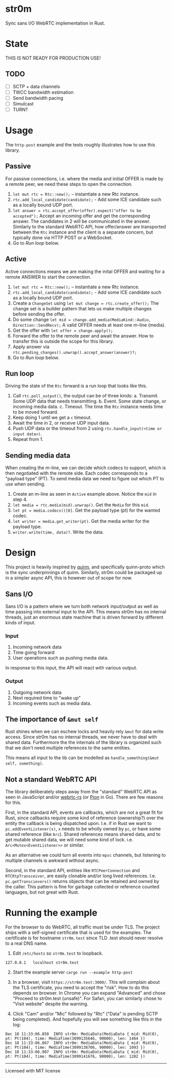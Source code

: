 str0m
=====

Sync sans I/O WebRTC implementation in Rust.

# State

THIS IS NOT READY FOR PRODUCTION USE!

## TODO

- [ ] SCTP + data channels
- [ ] TWCC bandwidth estimation
- [ ] Send bandwidth pacing
- [ ] Simulcast
- [ ] TURN?

# Usage

The `http-post` example and the tests roughly illustrates how to use this library.

## Passive

For passive connections, i.e. where the media and initial OFFER is made by a remote peer, we
need these steps to open the connection.

1. `let mut rtc = Rtc::new();` – instantiate a new Rtc instance.
2. `rtc.add_local_candidate(candidate);` - Add some ICE candidate such as a locally
    bound UDP port.
3. `let answer = rtc.accept_offer(offer).expect("offer to be accepted");` Accept an incoming
    offer and get the corresponding answer. The candidates in 2 will be communicated in the answer.
    Similarly to the standard WebRTC API, how offer/answer are transported between the `Rtc` instance
    and the client is a separate concern, but typically done via HTTP POST or a WebSocket.
4. Go to *Run loop* below.

## Active

Active connections means we are making the inital OFFER and waiting for a remote
ANSWER to start the connection.

1. `let mut rtc = Rtc::new();` – instantiate a new Rtc instance.
2. `rtc.add_local_candidate(candidate);` - Add some ICE candidate such as a locally
    bound UDP port.
3. Create a `ChangeSet` using `let mut change = rtc.create_offer();` The change set is a
    builder pattern that lets us make multiple changes before sending the offer.
4. Do some change `let mid = change.add_media(MediaKind::Audio, Direction::SendRecv);`
    A valid OFFER needs at least one m-line (media).
5. Get the offer with `let offer = change.apply();`
6. Forward the offer to the remote peer and await the answer. How to transfer this is 
    outside the scope for this library.
7. Apply answer via `rtc.pending_changes().unwrap().accept_answer(answer)?;`
8. Go to *Run loop* below.

## Run loop

Driving the state of the `Rtc` forward is a run loop that looks like this.
    
1. Call `rtc.poll_output()`, the output can be of three kinds:
    a. Transmit. Some UDP data that needs transmitting.
    b. Event. Some state change, or incoming media data.
    c. Timeout. The time the `Rtc` instance needs time to be moved forward.
2. Keep doing 1 until we get a `c` timeout.
3. Await the time in 2, or receive UDP input data.
4. Push UDP data or the timeout from 2 using `rtc.handle_input(<time or input data>)`.
5. Repeat from 1.

## Sending media data

When creating the m-line, we can decide which codecs to support, which is then negotiated with the
remote side. Each codec corresponds to a "payload type" (PT). To send media data we need to figure out
which PT to use when sending.

1. Create an m-line as seen in `Active` example above. Notice the `mid` in step 4.
2. `let media = rtc.media(mid).unwrap()`. Get the `Media` for this `mid`.
3. `let pt = media.codecs()[0]`. Get the payload type (pt) for the wanted codec.
4. `let writer = media.get_writer(pt)`. Get the media writer for the payload type.
5. `writer.write(time, data)?`. Write the data.

# Design

This project is heavily inspired by [quinn][1], and specifically quinn-proto which is the sync
underpinnings of quinn. Similarly, str0m could be packaged up in a simpler async API, this
is however out of scope for now.

## Sans I/O

Sans I/O is a pattern where we turn both network input/output as well as time passing into external
input to the API. This means str0m has no internal threads, just an enormous state machine that 
is driven forward by different kinds of input.

### Input

1. Incoming network data
2. Time going forward
3. User operations such as pushing media data.

In response to this input, the API will react with various output.

### Output

1. Outgoing network data
2. Next required time to "wake up"
3. Incoming events such as media data.

## The importance of `&mut self`

Rust shines when we can eschew locks and heavily rely `&mut` for data write access. Since str0m 
has no internal threads, we never have to deal with shared data. Furthermore the the internals of 
the library is organized such that we don't need multiple references to the same entities.

This means all input to the lib can be modelled as `handle_something(&mut self, something)`.

## Not a standard WebRTC API

The library deliberately steps away from the "standard" WebRTC API as seen in JavaScript and/or 
[webrtc-rs][2] (or [Pion][3] in Go). There are few reasons for this. 

First, in the standard API, events are callbacks, which are not a great fit for Rust, since 
callbacks require some kind of reference (ownership?) over the entity the callback is being 
dispatched upon. I.e. if in Rust  we want to `pc.addEventListener(x)`, `x` needs to be wholly 
owned by `pc`, or have  some shared reference (like `Arc`). Shared references means shared data, 
and to get mutable shared data, we will need some kind of lock. i.e. `Arc<Mutex<EventListener>>`
or similar.

As an alternative we could turn all events into `mpsc` channels, but listening to multiple channels
is awkward without async.

Second, in the standard API, entities like `RTCPeerConnection` and `RTCRtpTransceiver`, are
easily clonable and/or long lived references. I.e. `pc.getTranscievers()` returns objects that
can be retained and owned by the caller. This pattern is fine for garbage collected or reference 
counted languages, but not great with Rust.

# Running the example

For the browser to do WebRTC, all traffic must be under TLS. The project ships with a self-signed
certificate that is used for the examples. The certificate is for hostname `str0m.test` since
TLD .test should never resolve to a real DNS name.

1. Edit `/etc/hosts` so `str0m.test` to loopback.

```
127.0.0.1	localhost str0m.test
```

2. Start the example server `cargo run --example http-post`

3. In a browser, visit `https://str0m.test:3000/`. This will complain about the TLS certificate, you
need to accept the "risk". How to do this depends on browser. In Chrome you can expand "Advanced" and 
chose "Proceed to str0m.test (unsafe)". For Safari, you can similarly chose to "Visit website" despite
the warning.

4. Click "Cam" and/or "Mic" followed by "Rtc" ("Data" is pending SCTP being completed). And hopefully
you will see something like this in the log:

```
Dec 18 11:33:06.850  INFO str0m: MediaData(MediaData { mid: Mid(0), pt: Pt(104), time: MediaTime(3099135646, 90000), len: 1464 })
Dec 18 11:33:06.867  INFO str0m: MediaData(MediaData { mid: Mid(0), pt: Pt(104), time: MediaTime(3099138706, 90000), len: 1093 })
Dec 18 11:33:06.907  INFO str0m: MediaData(MediaData { mid: Mid(0), pt: Pt(104), time: MediaTime(3099141676, 90000), len: 1202 })
```

[1]: https://github.com/quinn-rs/quinn
[2]: https://github.com/webrtc-rs/webrtc
[3]: https://github.com/pion/webrtc

----

Licensed with MIT license
